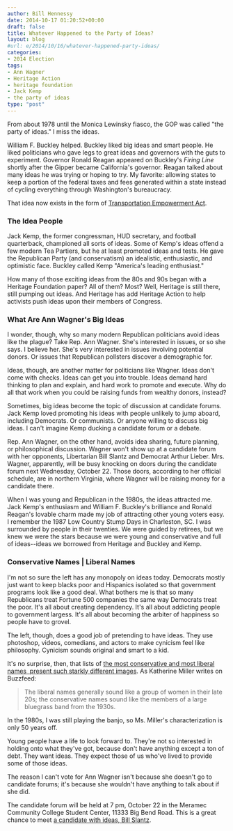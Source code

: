 ```yaml
---
author: Bill Hennessy
date: 2014-10-17 01:20:52+00:00
draft: false
title: Whatever Happened to the Party of Ideas?
layout: blog
#url: e/2014/10/16/whatever-happened-party-ideas/
categories:
- 2014 Election
tags:
- Ann Wagner
- Heritage Action
- heritage foundation
- Jack Kemp
- the party of ideas
type: "post"
---
```


From about 1978 until the Monica Lewinsky fiasco, the GOP was called "the party of ideas." I miss the ideas.

William F. Buckley helped. Buckley liked big ideas and smart people. He liked politicians who gave legs to great ideas and governors with the guts to experiment. Governor Ronald Reagan appeared on Buckley's _Firing Line_ shortly after the Gipper became California's governor. Reagan talked about many ideas he was trying or hoping to try. My favorite: allowing states to keep a portion of the federal taxes and fees generated within a state instead of cycling everything through Washington's bureaucracy.

That idea now exists in the form of [Transportation Empowerment Act](https://hennessysview.com/2014/07/13/ronald-reagan-wants-transportation-empowerment-act/).



### The Idea People



Jack Kemp, the former congressman, HUD secretary, and football quarterback, championed all sorts of ideas. Some of Kemp's ideas offend a few modern Tea Partiers, but he at least promoted ideas and tests. He gave the Republican Party (and conservatism) an idealistic, enthusiastic, and optimistic face. Buckley called Kemp "America's leading enthusiast."

How many of those exciting ideas from the 80s and 90s began with a Heritage Foundation paper? All of them? Most? Well, Heritage is still there, still pumping out ideas. And Heritage has add Heritage Action to help activists push ideas upon their members of Congress.



### What Are Ann Wagner's Big Ideas



I wonder, though, why so many modern Republican politicians avoid ideas like the plague? Take Rep. Ann Wagner. She's interested in issues, or so she says. I believe her. She's very interested in issues involving potential donors. Or issues that Republican pollsters discover a demographic for.

Ideas, though, are another matter for politicians like Wagner. Ideas don't come with checks. Ideas can get you into trouble. Ideas demand hard thinking to plan and explain, and hard work to promote and execute. Why do all that work when you could be raising funds from wealthy donors, instead?

Sometimes, big ideas become the topic of discussion at candidate forums. Jack Kemp loved promoting his ideas with people unlikely to jump aboard, including Democrats. Or communists. Or anyone willing to discuss big ideas. I can't imagine Kemp ducking a candidate forum or a debate.

Rep. Ann Wagner, on the other hand, avoids idea sharing, future planning, or philosophical discussion. Wagner won't show up at a candidate forum with her opponents, Libertarian Bill Slantz and Democrat Arthur Lieber. Mrs. Wagner, apparently, will be busy knocking on doors during the candidate forum next Wednesday, October 22. Those doors, according to her official schedule, are in northern Virginia, where Wagner will be raising money for a candidate there.

When I was young and Republican in the 1980s, the ideas attracted me. Jack Kemp's enthusiasm and William F. Buckley's brilliance and Ronald Reagan's lovable charm made my job of attracting other young voters easy. I remember the 1987 Low Country Stump Days in Charleston, SC. I was surrounded by people in their twenties. We were guided by retirees, but we knew we were the stars because we were young and conservative and full of ideas--ideas we borrowed from Heritage and Buckley and Kemp.



### Conservative Names | Liberal Names



I'm not so sure the left has any monopoly on ideas today. Democrats mostly just want to keep blacks poor and Hispanics isolated so that government programs look like a good deal. What bothers me is that so many Republicans treat Fortune 500 companies the same way Democrats treat the poor. It's all about creating dependency. It's all about addicting people to government largess. It's all about becoming the arbiter of happiness so people have to grovel.

The left, though, does a good job of pretending to have ideas. They use photoshop, videos, comedians, and actors to make cynicism feel like philosophy. Cynicism sounds original and smart to a kid.

It's no surprise, then, that lists of [the most conservative and most liberal names  present such starkly different images](https://www.buzzfeed.com/katherinemiller/here-are-the-most-conservative-and-liberal-names-in-america#3a8h1az). As Katherine Miller writes on Buzzfeed:



> The liberal names generally sound like a group of women in their late 20s; the conservative names sound like the members of a large bluegrass band from the 1930s.



In the 1980s, I was still playing the banjo, so Ms. Miller's characterization is only 50 years off.

Young people have a life to look forward to. They're not so interested in holding onto what they've got, because don't have anything except a ton of debt. They want ideas. They expect those of us who've lived to provide some of those ideas.

The reason I can't vote for Ann Wagner isn't because she doesn't go to candidate forums; it's because she wouldn't have anything to talk about if she did.

The candidate forum will be held at 7 pm, October 22 in the Meramec Community College Student Center, 11333 Big Bend Road. This is a great chance to meet [a candidate with ideas, Bill Slantz](https://hennessysview.com/2014/09/23/will-vote-libertarian-bill-slantz-congress/).
